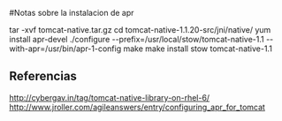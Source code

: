 

#Notas sobre la instalacion de apr

tar -xvf tomcat-native.tar.gz 
cd tomcat-native-1.1.20-src/jni/native/
yum install apr-devel
./configure --prefix=/usr/local/stow/tomcat-native-1.1 --with-apr=/usr/bin/apr-1-config 
make
make install
stow tomcat-native-1.1


## Referencias

http://cybergav.in/tag/tomcat-native-library-on-rhel-6/
http://www.jroller.com/agileanswers/entry/configuring_apr_for_tomcat
